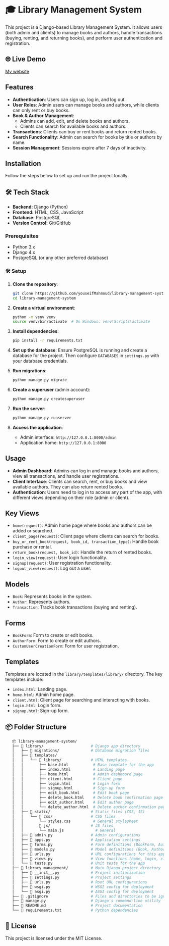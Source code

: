 # 🎓 Library Management System

This project is a Django-based Library Management System. It allows users (both admin and clients) to manage books and authors, handle transactions (buying, renting, and returning books), and perform user authentication and registration.

## 🌐 Live Demo

[My website](https://yousefhani.pythonanywhere.com/)

## Features

- **Authentication**: Users can sign up, log in, and log out.
- **User Roles**: Admin users can manage books and authors, while clients can only rent or buy books.
- **Book & Author Management**:
  - Admins can add, edit, and delete books and authors.
  - Clients can search for available books and authors.
- **Transactions**: Clients can buy or rent books and return rented books. 
- **Search Functionality**: Admin can search for books by title or authors by name.
- **Session Management**: Sessions expire after 7 days of inactivity.

## Installation

Follow the steps below to set up and run the project locally:

## 🛠️ Tech Stack

- **Backend:** Django (Python)
- **Frontend:** HTML, CSS, JavaScript
- **Database:** PostgreSQL
- **Version Control:** Git/GitHub

### Prerequisites

- Python 3.x
- Django 4.x
- PostgreSQL (or any other preferred database)

### 🛠️ Setup

1. **Clone the repository**:
    ```bash
    git clone https://github.com/youseifMahmoud/library-management-system.git
    cd library-management-system
    ```

2. **Create a virtual environment**:
    ```bash
    python -m venv venv
    source venv/bin/activate  # On Windows: venv\Scripts\activate
    ```

3. **Install dependencies**:
    ```bash
    pip install -r requirements.txt
    ```

4. **Set up the database**:
    Ensure PostgreSQL is running and create a database for the project. Then configure `DATABASES` in `settings.py` with your database credentials.

5. **Run migrations**:
    ```bash
    python manage.py migrate
    ```

6. **Create a superuser** (admin account):
    ```bash
    python manage.py createsuperuser
    ```

7. **Run the server**:
    ```bash
    python manage.py runserver
    ```

8. **Access the application**:
    - Admin interface: `http://127.0.0.1:8000/admin`
    - Application home: `http://127.0.0.1:8000`

## Usage

- **Admin Dashboard**: Admins can log in and manage books and authors, view all transactions, and handle user registrations.
- **Client Interface**: Clients can search, rent, or buy books and view available authors. They can also return rented books.
- **Authentication**: Users need to log in to access any part of the app, with different views depending on their role (admin or client).

## Key Views

- `home(request)`: Admin home page where books and authors can be added or searched.
- `client_page(request)`: Client page where clients can search for books.
- `buy_or_rent_book(request, book_id, transaction_type)`: Handle book purchase or rental.
- `return_book(request, book_id)`: Handle the return of rented books.
- `login_view(request)`: User login functionality.
- `signup(request)`: User registration functionality.
- `logout_view(request)`: Log out a user.

## Models

- `Book`: Represents books in the system.
- `Author`: Represents authors.
- `Transaction`: Tracks book transactions (buying and renting).

## Forms

- `BookForm`: Form to create or edit books.
- `AuthorForm`: Form to create or edit authors.
- `CustomUserCreationForm`: Form for user registration.

## Templates

Templates are located in the `library/templates/library/` directory. The key templates include:

- `index.html`: Landing page.
- `home.html`: Admin home page.
- `client.html`: Client page for searching and interacting with books.
- `login.html`: Login form.
- `signup.html`: Sign-up form.

## 📦 Folder Structure

```bash
   📦 library-management-system/
   ├── 📁 library/                     # Django app directory
   │   ├── 📁 migrations/              # Database migration files
   │   ├── 📁 templates/
   │   │   └── 📁 library/             # HTML templates
   │   │       ├── base.html           # Base template for the app
   │   │       ├── index.html          # Landing page
   │   │       ├── home.html           # Admin dashboard page
   │   │       ├── client.html         # Client page
   │   │       ├── login.html          # Login form
   │   │       ├── signup.html         # Sign-up form
   │   │       ├── edit_book.html      # Edit book page
   │   │       ├── delete_book.html    # Delete book confirmation page
   │   │       ├── edit_author.html    # Edit author page
   │   │       └── delete_author.html  # Delete author confirmation page
   │   ├── 📁 static/                  # Static files (CSS, JS)
   │   │   └── 📁 css/                 # CSS files
   │   │       └── styles.css          # General stylesheet
   │   │       📁 js/                  # JS files
   │   │       └── main.js              # General 
   │   ├── 📄 admin.py                 # Admin configurations
   │   ├── 📄 apps.py                  # Application settings
   │   ├── 📄 forms.py                 # Form definitions (BookForm, AuthorForm, CustomUserCreationForm)
   │   ├── 📄 models.py                # Model definitions (Book, Author, Transaction)
   │   ├── 📄 urls.py                  # URL configurations for this app
   │   ├── 📄 views.py                 # View functions (home, login, client_page, etc.)
   │   └── 📄 tests.py                 # Unit tests for the app
   ├── 📁 library_management/          # Main Django project directory
   │   ├── 📄 __init__.py              # Project initialization
   │   ├── 📄 settings.py              # Project settings
   │   ├── 📄 urls.py                  # Root URL configurations
   │   ├── 📄 wsgi.py                  # WSGI config for deployment
   │   └── 📄 asgi.py                  # ASGI config for deployment
   ├── 📄 .gitignore                   # Files and directories to be ignored by Git
   ├── 📄 manage.py                    # Django's command-line utility
   ├── 📄 README.md                    # Project documentation
   └── 📄 requirements.txt             # Python dependencies

```

## 📝 License

This project is licensed under the MIT License.

